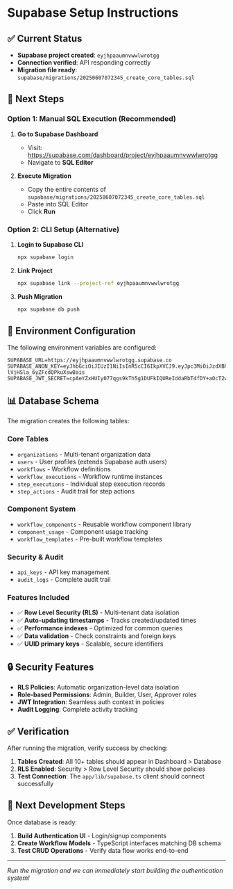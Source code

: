 # Supabase Setup Instructions

## ✅ Current Status

- **Supabase project created**: `eyjhpaaumnvwwlwrotgg`
- **Connection verified**: API responding correctly
- **Migration file ready**: `supabase/migrations/20250607072345_create_core_tables.sql`

## 🚀 Next Steps

### Option 1: Manual SQL Execution (Recommended)

1. **Go to Supabase Dashboard**
   - Visit: https://supabase.com/dashboard/project/eyjhpaaumnvwwlwrotgg
   - Navigate to **SQL Editor**

2. **Execute Migration**
   - Copy the entire contents of `supabase/migrations/20250607072345_create_core_tables.sql`
   - Paste into SQL Editor
   - Click **Run**

### Option 2: CLI Setup (Alternative)

1. **Login to Supabase CLI**
   ```bash
   npx supabase login
   ```

2. **Link Project**
   ```bash
   npx supabase link --project-ref eyjhpaaumnvwwlwrotgg
   ```

3. **Push Migration**
   ```bash
   npx supabase db push
   ```

## 🔧 Environment Configuration

The following environment variables are configured:

```env
SUPABASE_URL=https://eyjhpaaumnvwwlwrotgg.supabase.co
SUPABASE_ANON_KEY=eyJhbGciOiJIUzI1NiIsInR5cCI6IkpXVCJ9.eyJpc3MiOiJzdXBhYmFzZSIsInJlZiI6ImV5amhwYWF1bW52d3dsd3JvdGdnIiwicm9sZSI6ImFub24iLCJpYXQiOjE3NDkyNzY3NzYsImV4cCI6MjA2NDg1Mjc3Nn0.dwCixK3vhobT9SkzV-lVjHSla_6yZFcdQPkuXswBais
SUPABASE_JWT_SECRET=cpAeYZxHUIy077qgs9kTh5g1DUFkIQUReIddaRbT4fDY+aOcT2weIFF8bymPZ1OW1gOg9syZzOCBe45O3EoXWA==
```

## 📊 Database Schema

The migration creates the following tables:

### Core Tables
- `organizations` - Multi-tenant organization data
- `users` - User profiles (extends Supabase auth.users)  
- `workflows` - Workflow definitions
- `workflow_executions` - Workflow runtime instances
- `step_executions` - Individual step execution records
- `step_actions` - Audit trail for step actions

### Component System
- `workflow_components` - Reusable workflow component library
- `component_usage` - Component usage tracking
- `workflow_templates` - Pre-built workflow templates

### Security & Audit
- `api_keys` - API key management
- `audit_logs` - Complete audit trail

### Features Included
- ✅ **Row Level Security (RLS)** - Multi-tenant data isolation
- ✅ **Auto-updating timestamps** - Tracks created/updated times
- ✅ **Performance indexes** - Optimized for common queries
- ✅ **Data validation** - Check constraints and foreign keys
- ✅ **UUID primary keys** - Scalable, secure identifiers

## 🔒 Security Features

- **RLS Policies**: Automatic organization-level data isolation
- **Role-based Permissions**: Admin, Builder, User, Approver roles
- **JWT Integration**: Seamless auth context in policies
- **Audit Logging**: Complete activity tracking

## ✅ Verification

After running the migration, verify success by checking:

1. **Tables Created**: All 10+ tables should appear in Dashboard > Database
2. **RLS Enabled**: Security > Row Level Security should show policies
3. **Test Connection**: The `app/lib/supabase.ts` client should connect successfully

## 🚨 Next Development Steps

Once database is ready:

1. **Build Authentication UI** - Login/signup components
2. **Create Workflow Models** - TypeScript interfaces matching DB schema  
3. **Test CRUD Operations** - Verify data flow works end-to-end

---

*Run the migration and we can immediately start building the authentication system!*